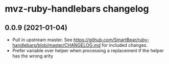 mvz-ruby-handlebars changelog
=============================

0.0.9 (2021-01-04)
------------------

 - Pull in upstream master. See
   https://github.com/SmartBear/ruby-handlebars/blob/master/CHANGELOG.md for
   included changes.
 - Prefer variable over helper when processing a replacement if the helper has the wrong arity
